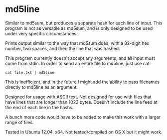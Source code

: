 md5line
=======

Similar to md5sum, but produces a separate hash for each line of input.
This program is not as versatile as md5sum, and is only designed to be used under very specific circumstances.

Prints output similar to the way that md5sum does, with a 32-digit hex number, two spaces, and then the line that was hashed.

This program currently doesn't accept any arguments, and all input must come from stdin.
In order to send an entire file to md5line, just use cat:

	cat file.txt | md5line

This is inefficient, and in the future I might add the ability to pass filenames directly to md5line as an argument.

Designed for usage with ASCII text.
Not designed for use with files that have lines that are longer than 1023 bytes.
Doesn't include the line feed at the end of each line in the hashs.

A bunch more code would have to be added to make this work with a larger range of files.

Tested in Ubuntu 12.04, x64. Not tested/compiled on OS X but it might work.
